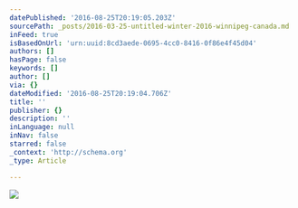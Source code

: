 ```yaml
---
datePublished: '2016-08-25T20:19:05.203Z'
sourcePath: _posts/2016-03-25-untitled-winter-2016-winnipeg-canada.md
inFeed: true
isBasedOnUrl: 'urn:uuid:8cd3aede-0695-4cc0-8416-0f86e4f45d04'
authors: []
hasPage: false
keywords: []
author: []
via: {}
dateModified: '2016-08-25T20:19:04.706Z'
title: ''
publisher: {}
description: ''
inLanguage: null
inNav: false
starred: false
_context: 'http://schema.org'
_type: Article

---
```

![](https://s3-us-west-2.amazonaws.com/the-grid-img/p/6191762ca775fd60c61e3a26434fe4ace533bfb9.png)